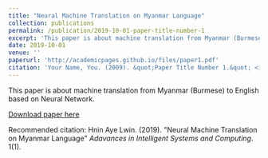 ```yaml
---
title: "Neural Machine Translation on Myanmar Language"
collection: publications
permalink: /publication/2019-10-01-paper-title-number-1
excerpt: 'This paper is about machine translation from Myanmar (Burmese) to English based on Neural Network.'
date: 2019-10-01
venue: ''
paperurl: 'http://academicpages.github.io/files/paper1.pdf'
citation: 'Your Name, You. (2009). &quot;Paper Title Number 1.&quot; <i>Journal 1</i>. 1(1).'
---
```

This paper is about machine translation from Myanmar (Burmese) to English based on Neural Network.

[Download paper here](http://academicpages.github.io/files/paper1.pdf)

Recommended citation: Hnin Aye Lwin. (2019). "Neural Machine Translation on Myanmar Language" <i>Adavances in Intelligent Systems and Computing</i>. 1(1).
